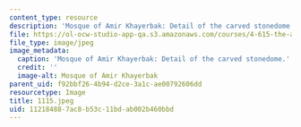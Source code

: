 ```yaml
---
content_type: resource
description: 'Mosque of Amir Khayerbak: Detail of the carved stonedome.'
file: https://ol-ocw-studio-app-qa.s3.amazonaws.com/courses/4-615-the-architecture-of-cairo-spring-2002/112184887ac8b53c11bdab002b460bbd_1115.jpeg
file_type: image/jpeg
image_metadata:
  caption: 'Mosque of Amir Khayerbak: Detail of the carved stonedome.'
  credit: ''
  image-alt: Mosque of Amir Khayerbak
parent_uid: f92bbf26-4b94-d2ce-3a1c-ae00792606dd
resourcetype: Image
title: 1115.jpeg
uid: 11218488-7ac8-b53c-11bd-ab002b460bbd
---
```

